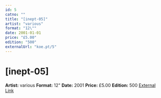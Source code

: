 ```yaml
---
id: 5
catno: ""
title: "[inept-05]"
artist: "various"
format: "12\""
date: 2001-01-01
price: "£5.00"
edition: "500"
externalUrl: "koe.pt/5"
---
```


# [inept-05]

**Artist:** various
**Format:** 12"
**Date:** 2001
**Price:** £5.00
**Edition:** 500
[External Link](koe.pt/5)
